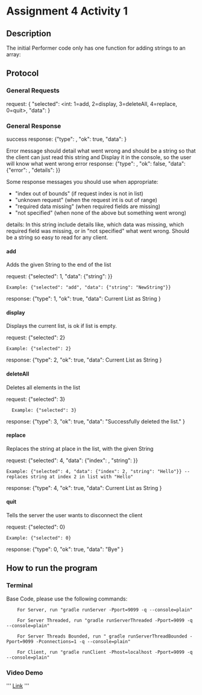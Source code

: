 # Assignment 4 Activity 1
## Description
The initial Performer code only has one function for adding strings to an array: 

## Protocol

### General Requests
request: { "selected": <int: 1=add, 2=display, 3=deleteAll, 4=replace,
0=quit>, "data": <thing to send>}

### General Response
success response: {"type": <int>, "ok": true, "data": <thing to return> }

Error message should detail what went wrong and should be a string so that the client can just read this string and
Display it in the console, so the user will know what went wrong
  error response: {"type": <int>, "ok": false, "data": {"error": <message>, "details": <string>}}

Some response messages you should use when appropriate:
- "index out of bounds" (if request index is not in list)
- "unknown request" (when the request int is out of range)
- "required data missing" (when required fields are missing)
- "not specified" (when none of the above but something went wrong)

details:
In this string include details like, which data was missing, which required field was missing, or in "not specified" what went wrong. 
Should be a string so easy to read for any client.

#### add
  Adds the given String to the end of the list
  
  request:
    {"selected": 1, "data": {"string": <string>}}
  
    Example: {"selected": "add", "data": {"string": "NewString"}}
  
  response:
    {"type": 1, "ok": true, "data": Current List as String }

#### display
  Displays the current list, is ok if list is empty.
  
  request:
    {"selected": 2}

    Example: {"selected": 2}
  
  response:
    {"type": 2, "ok": true, "data": Current List as String }


#### deleteAll
  Deletes all elements in the list
  
  request:
    {"selected": 3}
  
      Example: {"selected": 3}
  
  response:
    {"type": 3, "ok": true, "data": "Successfully deleted the list." }


#### replace
  Replaces the string at place <int> in the list, with the given String

  request:
   {"selected": 4, "data": {"index": <int>, "string": <string>}}
  
    Example: {"selected": 4, "data": {"index": 2, "string": "Hello"}} -- replaces string at index 2 in list with "Hello"
  
  response:
   {"type": 4, "ok": true, "data": Current List as String }

#### quit
  Tells the server the user wants to disconnect the client

  request:
    {"selected": 0}

    Example: {"selected": 0} 

  response:
    {"type": 0, "ok": true, "data": "Bye" }


## How to run the program
### Terminal
Base Code, please use the following commands:
```
    For Server, run "gradle runServer -Pport=9099 -q --console=plain"
```
```
    For Server Threaded, run "gradle runServerThreaded -Pport=9099 -q --console=plain"
```
```
    For Server Threads Bounded, run " gradle runServerThreadBounded -Pport=9099 -Pconnections=1 -q --console=plain"
```
```   
    For Client, run "gradle runClient -Phost=localhost -Pport=9099 -q --console=plain"
```   

### Video Demo

'''
    [Link](https://drive.google.com/file/d/1E9yvUyZzBRBuNKNwcq0CVUeyKjzA7Tpy/view?usp=sharing)
'''


